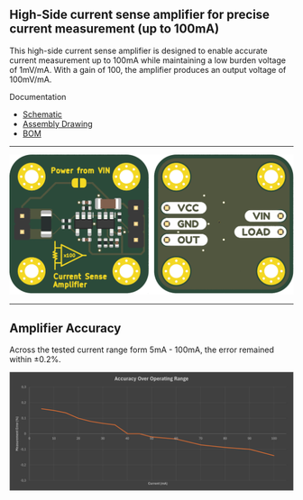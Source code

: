## High-Side current sense amplifier for precise current measurement (up to 100mA)
This high-side current sense amplifier is designed to enable accurate current measurement up to 100mA while maintaining a low burden voltage of 1mV/mA.
With a gain of 100, the amplifier produces an output voltage of 100mV/mA.

Documentation
- [Schematic](https://github.com/TobiasNetzer/CurrentSenseAmplifier/blob/main/Documentation/Schematic.pdf)
- [Assembly Drawing](https://github.com/TobiasNetzer/CurrentSenseAmplifier/blob/main/Documentation/Assembly%20Drawing.pdf)
- [BOM](https://htmlpreview.github.io/?https://github.com/TobiasNetzer/CurrentSenseAmplifier/blob/main/Documentation/BOM.html)

---

<img src="https://github.com/TobiasNetzer/CurrentSenseAmplifier/raw/main/Documentation/Render-Both.png">

---

## Amplifier Accuracy

Across the tested current range form 5mA - 100mA, the error remained within ±0.2%.

<img src="https://github.com/TobiasNetzer/CurrentSenseAmplifier/raw/main/Documentation/Accuracy-Diagram.png">